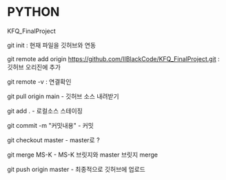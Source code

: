 # PYTHON

KFQ_FinalProject 

git init : 현재 파일을 깃허브와 연동 

git remote add origin https://github.com/IIBlackCode/KFQ_FinalProject.git : 깃허브 오리진에 추가 

git remote -v : 연결확인

git pull origin main - 깃허브 소스 내려받기 

git add . - 로컬소스 스테이징 

git commit -m "커밋내용" - 커밋 

git checkout master - master로 ? 

git merge MS-K - MS-K 브릿지와 master 브릿지 merge 

git push origin master - 최종적으로 깃허브에 업로드 
